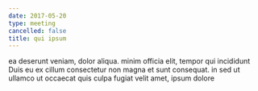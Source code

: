 ```yaml
---
date: 2017-05-20
type: meeting
cancelled: false
title: qui ipsum
---
```

ea deserunt veniam, dolor aliqua. minim officia elit, tempor qui incididunt Duis eu ex cillum consectetur non magna et sunt consequat. in sed ut ullamco ut occaecat quis culpa fugiat velit amet, ipsum dolore